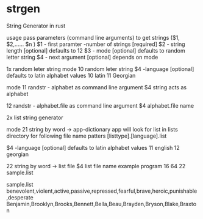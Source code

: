 # strgen
String Generator in rust

usage
pass parameters (command line arguments) to get strings ($1, $2,...... $n )
$1 - first paramter -number of strings [required]
$2 - string length [optional] defaults to 12
$3 - mode [optional] defaults to random letter string
$4 - next argument [optional] depends on mode


1x random leter string 
mode
10 random leter string
$4 -language [optional] defaults to latin alphabet
values
10 latin
11 Georgian

mode
11 randstr - alphabet as command line argument
$4 string acts as alphabet

12 randstr - alphabet.file  as command line argument
$4 alphabet.file name

2x list string generator

mode
21 string by word  -> app-dictionary
app will look for list in lists directory for following file name patters
[listtype].[language].list

$4 -language [optional] defaults to latin alphabet
values
11 english
12 georgian

22 string by word  -> list file
$4 list file name
example program 16 64 22 sample.list

sample.list
benevolent,violent,active,passive,repressed,fearful,brave,heroic,punishable,desperate
Benjamin,Brooklyn,Brooks,Bennett,Bella,Beau,Brayden,Bryson,Blake,Braxton
